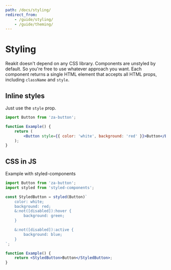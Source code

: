 ```yaml
---
path: /docs/styling/
redirect_from:
    - /guide/styling/
    - /guide/theming/
---
```


# Styling

Reakit doesn't depend on any CSS library. Components are unstyled by default. So you're free to use whatever approach you want. Each component returns a single HTML element that accepts all HTML props, including `className` and `style`.

<carbon-ad></carbon-ad>

## Inline styles

Just use the `style` prop.

```jsx
import Button from 'za-button';

function Example() {
    return (
        <Button style={{ color: 'white', background: 'red' }}>Button</Button>
    );
}
```

## CSS in JS

Example with styled-components

```jsx
import Button from 'za-button';
import styled from 'styled-components';

const StyledButton = styled(Button)`
    color: white;
    background: red;
    &:not([disabled]):hover {
        background: green;
    }

    &:not([disabled]):active {
        background: blue;
    }
`;

function Example() {
    return <StyledButton>Button</StyledButton>;
}
```
